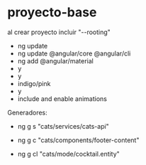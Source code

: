 # proyecto-base

al crear proyecto incluir "--rooting"


- ng update
- ng update @angular/core @angular/cli
- ng add @angular/material
- y
- y
- indigo/pink
- y
- include and enable animations


Generadores:

- ng g s "cats/services/cats-api"

- ng g c "cats/components/footer-content"

- ng g cl "cats/mode/cocktail.entity"
